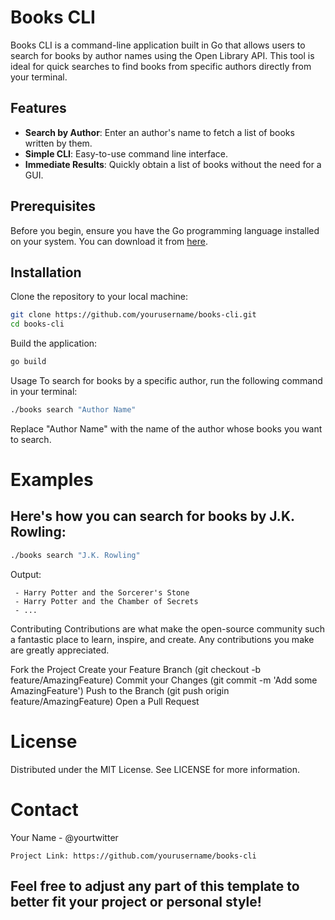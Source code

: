 # Books CLI

Books CLI is a command-line application built in Go that allows users to search for books by author names using the Open Library API. This tool is ideal for quick searches to find books from specific authors directly from your terminal.

## Features

- **Search by Author**: Enter an author's name to fetch a list of books written by them.
- **Simple CLI**: Easy-to-use command line interface.
- **Immediate Results**: Quickly obtain a list of books without the need for a GUI.

## Prerequisites

Before you begin, ensure you have the Go programming language installed on your system. You can download it from [here](https://golang.org/dl/).

## Installation

Clone the repository to your local machine:

```bash
git clone https://github.com/yourusername/books-cli.git
cd books-cli
```
Build the application:
```bash
go build
```
Usage
To search for books by a specific author, run the following command in your terminal:
```bash
./books search "Author Name"
```
Replace "Author Name" with the name of the author whose books you want to search.
# Examples
## Here's how you can search for books by J.K. Rowling:
```bash
./books search "J.K. Rowling"
```
Output:
```Books found:
 - Harry Potter and the Sorcerer's Stone
 - Harry Potter and the Chamber of Secrets
 - ...
```
Contributing
Contributions are what make the open-source community such a fantastic place to learn, inspire, and create. Any contributions you make are greatly appreciated.

Fork the Project
Create your Feature Branch (git checkout -b feature/AmazingFeature)
Commit your Changes (git commit -m 'Add some AmazingFeature')
Push to the Branch (git push origin feature/AmazingFeature)
Open a Pull Request

# License
Distributed under the MIT License. See LICENSE for more information.

# Contact
Your Name - @yourtwitter

```
Project Link: https://github.com/yourusername/books-cli
```

## Feel free to adjust any part of this template to better fit your project or personal style!
